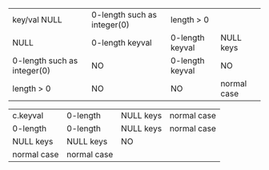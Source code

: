<table>
<tr><td>key/val	NULL</td><td>	0-length such as integer(0)	</td><td>length > 0</td>
</tr><tr><td>NULL</td><td>	0-length keyval</td><td>	0-length keyval</td><td>	NULL keys</td>
</tr><tr><td>0-length such as integer(0)</td><td>	NO	</td><td>0-length keyval</td><td>NO</td>
</tr><tr><td>length > 0</td><td>	NO</td><td>	NO</td><td>	normal case</td>
</tr></table>

<table>
<tr><td>c.keyval</td><td>	0-length</td><td>	NULL keys</td><td>	normal case</td>
</tr><tr><td>0-length</td><td>	0-length</td><td>	NULL keys</td><td>	normal case</td>
</tr><tr><td>NULL keys</td><td>		NULL keys</td><td>	NO</td>
</tr><tr><td>normal case</td><td>			normal case</td><td>
</tr></table>